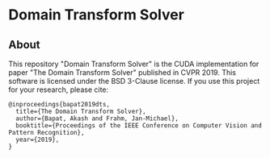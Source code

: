 Domain Transform Solver
======

About
-----

This repository "Domain Transform Solver" is the CUDA implementation for paper "The Domain Transform Solver" published in CVPR 2019. This software is licensed under the BSD 3-Clause license.
If you use this project for your research, please cite:

    @inproceedings{bapat2019dts,
      title={The Domain Transform Solver},
      author={Bapat, Akash and Frahm, Jan-Michael},
      booktitle={Proceedings of the IEEE Conference on Computer Vision and Pattern Recognition},
      year={2019},
    }

